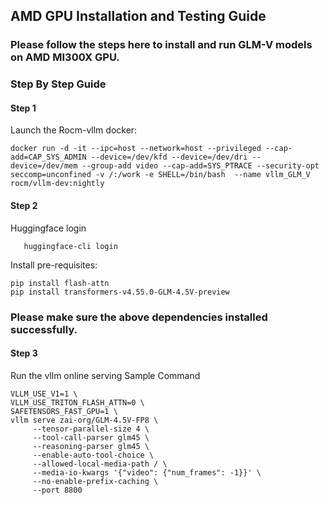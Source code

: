 ## AMD GPU Installation and Testing Guide
### Please follow the steps here to install and run GLM-V models on AMD MI300X GPU.
### Step By Step Guide
#### Step 1
Launch the Rocm-vllm docker:

```shell
docker run -d -it --ipc=host --network=host --privileged --cap-add=CAP_SYS_ADMIN --device=/dev/kfd --device=/dev/dri --device=/dev/mem --group-add video --cap-add=SYS_PTRACE --security-opt seccomp=unconfined -v /:/work -e SHELL=/bin/bash  --name vllm_GLM_V  rocm/vllm-dev:nightly
```

#### Step 2
  Huggingface login

```shell
   huggingface-cli login 
```   

  Install pre-requisites:

```shell
pip install flash-attn
pip install transformers-v4.55.0-GLM-4.5V-preview
```

### Please make sure the above dependencies installed successfully.

#### Step 3
Run the vllm online serving
Sample Command

```shell
VLLM_USE_V1=1 \
VLLM_USE_TRITON_FLASH_ATTN=0 \
SAFETENSORS_FAST_GPU=1 \
vllm serve zai-org/GLM-4.5V-FP8 \
     --tensor-parallel-size 4 \
     --tool-call-parser glm45 \
     --reasoning-parser glm45 \
     --enable-auto-tool-choice \
     --allowed-local-media-path / \
     --media-io-kwargs '{"video": {"num_frames": -1}}' \
     --no-enable-prefix-caching \
     --port 8800 
```
